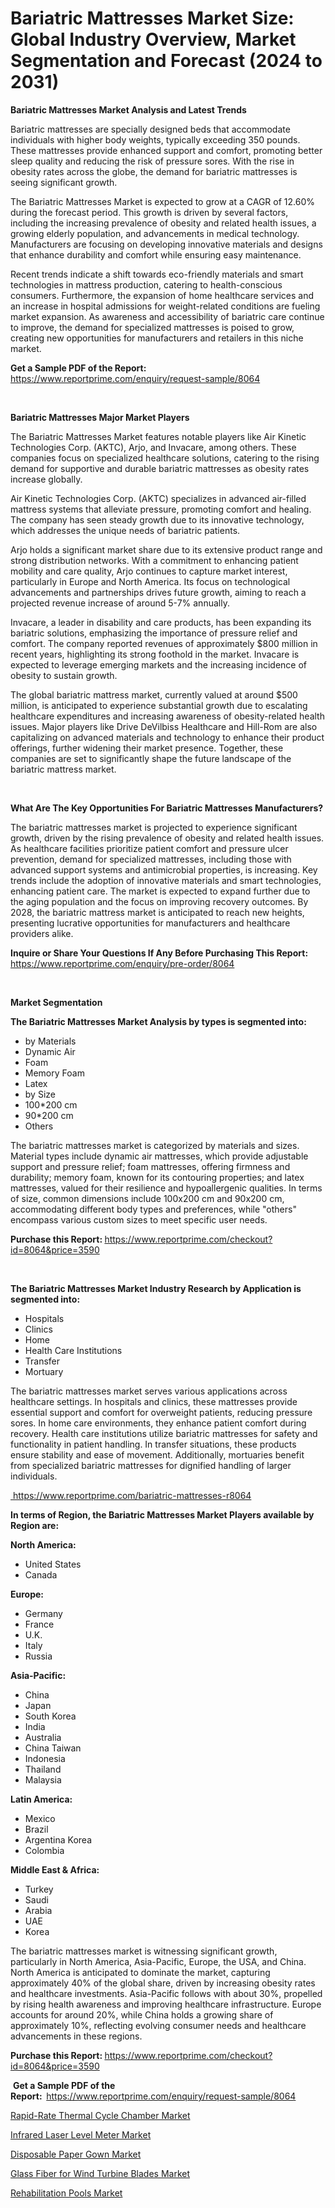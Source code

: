 <p><h1>Bariatric Mattresses Market Size: Global Industry Overview, Market Segmentation and Forecast (2024 to 2031)</h1></p><p><strong>Bariatric Mattresses Market Analysis and Latest Trends</strong></p>
<p><p>Bariatric mattresses are specially designed beds that accommodate individuals with higher body weights, typically exceeding 350 pounds. These mattresses provide enhanced support and comfort, promoting better sleep quality and reducing the risk of pressure sores. With the rise in obesity rates across the globe, the demand for bariatric mattresses is seeing significant growth.</p><p>The Bariatric Mattresses Market is expected to grow at a CAGR of 12.60% during the forecast period. This growth is driven by several factors, including the increasing prevalence of obesity and related health issues, a growing elderly population, and advancements in medical technology. Manufacturers are focusing on developing innovative materials and designs that enhance durability and comfort while ensuring easy maintenance.</p><p>Recent trends indicate a shift towards eco-friendly materials and smart technologies in mattress production, catering to health-conscious consumers. Furthermore, the expansion of home healthcare services and an increase in hospital admissions for weight-related conditions are fueling market expansion. As awareness and accessibility of bariatric care continue to improve, the demand for specialized mattresses is poised to grow, creating new opportunities for manufacturers and retailers in this niche market.</p></p>
<p><strong>Get a Sample PDF of the Report:&nbsp;</strong> <a href="https://www.reportprime.com/enquiry/request-sample/8064">https://www.reportprime.com/enquiry/request-sample/8064</a></p>
<p>&nbsp;</p>
<p><strong>Bariatric Mattresses Major Market Players</strong></p>
<p><p>The Bariatric Mattresses Market features notable players like Air Kinetic Technologies Corp. (AKTC), Arjo, and Invacare, among others. These companies focus on specialized healthcare solutions, catering to the rising demand for supportive and durable bariatric mattresses as obesity rates increase globally.</p><p>Air Kinetic Technologies Corp. (AKTC) specializes in advanced air-filled mattress systems that alleviate pressure, promoting comfort and healing. The company has seen steady growth due to its innovative technology, which addresses the unique needs of bariatric patients.</p><p>Arjo holds a significant market share due to its extensive product range and strong distribution networks. With a commitment to enhancing patient mobility and care quality, Arjo continues to capture market interest, particularly in Europe and North America. Its focus on technological advancements and partnerships drives future growth, aiming to reach a projected revenue increase of around 5-7% annually.</p><p>Invacare, a leader in disability and care products, has been expanding its bariatric solutions, emphasizing the importance of pressure relief and comfort. The company reported revenues of approximately $800 million in recent years, highlighting its strong foothold in the market. Invacare is expected to leverage emerging markets and the increasing incidence of obesity to sustain growth. </p><p>The global bariatric mattress market, currently valued at around $500 million, is anticipated to experience substantial growth due to escalating healthcare expenditures and increasing awareness of obesity-related health issues. Major players like Drive DeVilbiss Healthcare and Hill-Rom are also capitalizing on advanced materials and technology to enhance their product offerings, further widening their market presence. Together, these companies are set to significantly shape the future landscape of the bariatric mattress market.</p></p>
<p>&nbsp;</p>
<p><strong>What Are The Key Opportunities For Bariatric Mattresses Manufacturers?</strong></p>
<p><p>The bariatric mattresses market is projected to experience significant growth, driven by the rising prevalence of obesity and related health issues. As healthcare facilities prioritize patient comfort and pressure ulcer prevention, demand for specialized mattresses, including those with advanced support systems and antimicrobial properties, is increasing. Key trends include the adoption of innovative materials and smart technologies, enhancing patient care. The market is expected to expand further due to the aging population and the focus on improving recovery outcomes. By 2028, the bariatric mattress market is anticipated to reach new heights, presenting lucrative opportunities for manufacturers and healthcare providers alike.</p></p>
<p><strong>Inquire or Share Your Questions If Any Before Purchasing This Report:</strong> <a href="https://www.reportprime.com/enquiry/pre-order/8064">https://www.reportprime.com/enquiry/pre-order/8064</a></p>
<p>&nbsp;</p>
<p><strong>Market Segmentation</strong></p>
<p><strong>The Bariatric Mattresses Market Analysis by types is segmented into:</strong></p>
<p><ul><li>by Materials</li><li>Dynamic Air</li><li>Foam</li><li>Memory Foam</li><li>Latex</li><li>by Size</li><li>100*200 cm</li><li>90*200 cm</li><li>Others</li></ul></p>
<p><p>The bariatric mattresses market is categorized by materials and sizes. Material types include dynamic air mattresses, which provide adjustable support and pressure relief; foam mattresses, offering firmness and durability; memory foam, known for its contouring properties; and latex mattresses, valued for their resilience and hypoallergenic qualities. In terms of size, common dimensions include 100x200 cm and 90x200 cm, accommodating different body types and preferences, while "others" encompass various custom sizes to meet specific user needs.</p></p>
<p><strong>Purchase this Report:&nbsp;</strong><a href="https://www.reportprime.com/checkout?id=8064&price=3590">https://www.reportprime.com/checkout?id=8064&price=3590</a></p>
<p>&nbsp;</p>
<p><strong>The Bariatric Mattresses Market Industry Research by Application is segmented into:</strong></p>
<p><ul><li>Hospitals</li><li>Clinics</li><li>Home</li><li>Health Care Institutions</li><li>Transfer</li><li>Mortuary</li></ul></p>
<p><p>The bariatric mattresses market serves various applications across healthcare settings. In hospitals and clinics, these mattresses provide essential support and comfort for overweight patients, reducing pressure sores. In home care environments, they enhance patient comfort during recovery. Health care institutions utilize bariatric mattresses for safety and functionality in patient handling. In transfer situations, these products ensure stability and ease of movement. Additionally, mortuaries benefit from specialized bariatric mattresses for dignified handling of larger individuals.</p></p>
<p><a href="https://www.reportprime.com/bariatric-mattresses-r8064">&nbsp;https://www.reportprime.com/bariatric-mattresses-r8064</a></p>
<p><strong>In terms of Region, the Bariatric Mattresses Market Players available by Region are:</strong></p>
<p>
    <p> <strong> North America: </strong>
        <ul>
            <li>United States</li>
            <li>Canada</li>
        </ul>
        </p> 
    <p> <strong> Europe: </strong>
        <ul>
            <li>Germany</li>
            <li>France</li>
            <li>U.K.</li>
            <li>Italy</li>
            <li>Russia</li>
        </ul>
        </p> 
    <p> <strong> Asia-Pacific: </strong>
        <ul>
            <li>China</li>
            <li>Japan</li>
            <li>South Korea</li>
            <li>India</li>
            <li>Australia</li>
            <li>China Taiwan</li>
            <li>Indonesia</li>
            <li>Thailand</li>
            <li>Malaysia</li>
        </ul>
        </p> 
    <p> <strong> Latin America: </strong>
        <ul>
            <li>Mexico</li>
            <li>Brazil</li>
            <li>Argentina Korea</li>
            <li>Colombia</li>
        </ul>
        </p> 
    <p> <strong> Middle East & Africa: </strong>
        <ul>
            <li>Turkey</li>
            <li>Saudi</li>
            <li>Arabia</li>
            <li>UAE</li>
            <li>Korea</li>
        </ul>
    </p>
    </p>
<p><p>The bariatric mattresses market is witnessing significant growth, particularly in North America, Asia-Pacific, Europe, the USA, and China. North America is anticipated to dominate the market, capturing approximately 40% of the global share, driven by increasing obesity rates and healthcare investments. Asia-Pacific follows with about 30%, propelled by rising health awareness and improving healthcare infrastructure. Europe accounts for around 20%, while China holds a growing share of approximately 10%, reflecting evolving consumer needs and healthcare advancements in these regions.</p></p>
<p><strong>Purchase this Report: </strong><a href="https://www.reportprime.com/checkout?id=8064&price=3590">https://www.reportprime.com/checkout?id=8064&price=3590</a></p>
<p>&nbsp;<strong>Get a Sample PDF of the Report:&nbsp;&nbsp;</strong><a href="https://www.reportprime.com/enquiry/request-sample/8064">https://www.reportprime.com/enquiry/request-sample/8064</a></p>
<p><strong></strong></p>
<p><p><a href="https://medium.com/@earlecmcneil/global-rapid-rate-thermal-cycle-chamber-market-status-2024-2031-and-forecast-by-region-product-210d0e783f02">Rapid-Rate Thermal Cycle Chamber Market</a></p><p><a href="https://medium.com/@earlecmcneil/global-infrared-laser-level-meter-market-focus-on-product-type-two-lines-three-lines-five-f224f3f716b4">Infrared Laser Level Meter Market</a></p><p><a href="https://www.linkedin.com/pulse/global-disposable-paper-gown-market-projected-grow-cagr-98-forcasted-go2qf?trackingId=mmmIy4D8RKe76GfI7vb1YQ%3D%3D">Disposable Paper Gown Market</a></p><p><a href="https://issuu.com/reportprime-2/docs/glass-fiber-for-wind-turbine-blades_84479e3c407b65">Glass Fiber for Wind Turbine Blades Market</a></p><p><a href="https://github.com/NargisHussain432/Market-Research-Report-List-1/blob/main/rehabilitation-pools-market.md">Rehabilitation Pools Market</a></p></p>